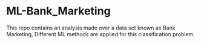 # ML-Bank_Marketing
This repo contains an analysis made over a data set known as Bank Marketing, Different ML methods are applied for this classification problem.

